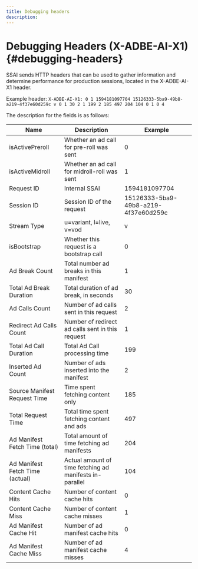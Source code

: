```yaml
---
title: Debugging headers
description: 
---
```


# Debugging Headers (X-ADBE-AI-X1) {#debugging-headers}

SSAI sends HTTP headers that can be used to gather information and determine performance for production sessions, located in the X-ADBE-AI-X1 header.

Example header:
`X-ADBE-AI-X1: 0 1 1594181097704 15126333-5ba9-49b8-a219-4f37e60d259c v 0 1 30 2 1 199 2 185 497 204 104 0 1 0 4`

The description for the fields is as follows:

| Name | Description | Example |
|--- |--- |--- |
| isActivePreroll | Whether an ad call for pre-roll was sent | 0 |
| isActiveMidroll | Whether an ad call for midroll-roll was sent | 1 |
| Request ID | Internal SSAI | 1594181097704 |
| Session ID | Session ID of the request | 15126333-5ba9-49b8-a219-4f37e60d259c |
| Stream Type | u=variant, l=live, v=vod | v |
| isBootstrap | Whether this request is a bootstrap call | 0 |
| Ad Break Count | Total number ad breaks in this manifest | 1 |
| Total Ad Break Duration | Total duration of ad break, in seconds | 30 |
| Ad Calls Count | Number of ad calls sent in this request | 2 |
| Redirect Ad Calls Count | Number of redirect ad calls sent in this request | 1 |
| Total Ad Call Duration | Total Ad Call processing time | 199 |
| Inserted Ad Count | Number of ads inserted into the manifest | 2 | 
| Source Manifest Request Time | Time spent fetching content only | 185 |
| Total Request Time | Total time spent fetching content and ads | 497 |
| Ad Manifest Fetch Time (total) | Total amount of time fetching ad manifests | 204 |
| Ad Manifest Fetch Time (actual) | Actual amount of time fetching ad manifests in-parallel | 104 |
| Content Cache Hits | Number of content cache hits | 0 |
| Content Cache Miss | Number of content cache misses | 1 |
| Ad Manifest Cache Hit | Number of ad manifest cache hits | 0 |
| Ad Manifest Cache Miss | Number of ad manifest cache misses | 4 |